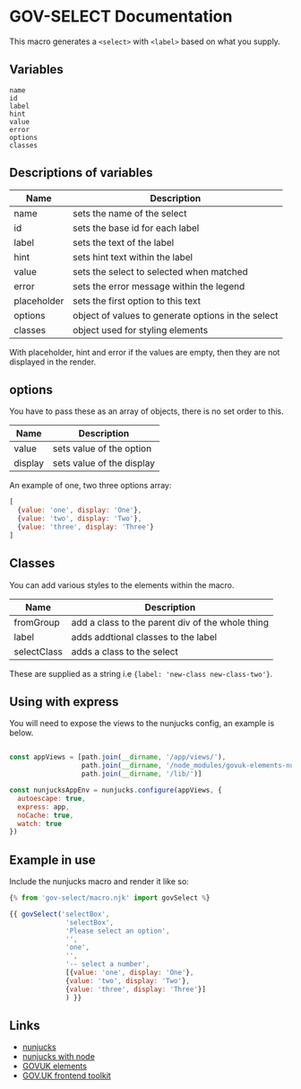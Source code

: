 # GOV-SELECT Documentation

This macro generates a `<select>` with `<label>` based on what you supply.

## Variables

```
name
id
label
hint
value
error
options
classes
```

## Descriptions of variables

| Name          | Description                                                   |
| ------------- |---------------------------------------------------------------|
| name          | sets the name of the select                                   |
| id            | sets the base id for each  label                              |
| label         | sets the text of the label                                    |
| hint          | sets hint text within the label                               |
| value         | sets the select to selected when matched                      |
| error         | sets the error message within the legend                      |
| placeholder   | sets the first option to this text                            |
| options       | object of values to generate options in the select            |
| classes       | object used for styling elements                              |

With placeholder, hint and error if the values are empty, then they are not displayed in the render.

## options

You have to pass these as an array of objects, there is no set order to this.

| Name             | Description                                                   |
| ---------------- |---------------------------------------------------------------|
| value            | sets value of the option                                      |
| display          | sets value of the display                                     |

An example of one, two three options array:

```javascript
[
  {value: 'one', display: 'One'},
  {value: 'two', display: 'Two'},
  {value: 'three', display: 'Three'}
]
```

## Classes

You can add various styles to the elements within the macro.

| Name          | Description                                                   |
| ------------- |---------------------------------------------------------------|
| fromGroup     | add a class to the parent div of the whole thing              |
| label         | adds addtional classes to the label                           |
| selectClass   | adds a class to the select                                    |

These are supplied as a string i.e `{label: 'new-class new-class-two'}`.

## Using with express

You will need to expose the views to the nunjucks config, an example is below.

```javascript

const appViews = [path.join(__dirname, '/app/views/'),
                  path.join(__dirname, '/node_modules/govuk-elements-nunjucks/components/'),
                  path.join(__dirname, '/lib/')]

const nunjucksAppEnv = nunjucks.configure(appViews, {
  autoescape: true,
  express: app,
  noCache: true,
  watch: true
})
```

## Example in use
Include the nunjucks macro and render it like so:

```javascript
{% from 'gov-select/macro.njk' import govSelect %}

{{ govSelect('selectBox',
              'selectBox',
              'Please select an option',
              '',
              'one',
              '',
              '-- select a number',
              [{value: 'one', display: 'One'},
              {value: 'two', display: 'Two'},
              {value: 'three', display: 'Three'}]
              ) }}
```

## Links

- [nunjucks](https://mozilla.github.io/nunjucks/)
- [nunjucks with node](https://mozilla.github.io/nunjucks/getting-started.html)
- [GOVUK elements](https://github.com/alphagov/govuk_elements)
- [GOV.UK frontend toolkit](https://github.com/alphagov/govuk_frontend_toolkit)